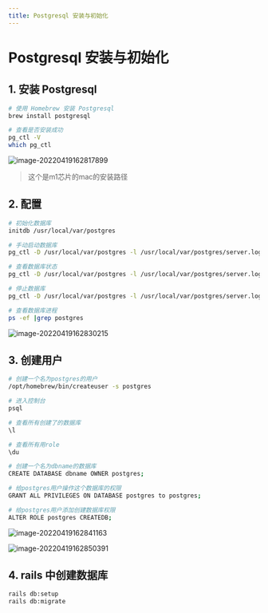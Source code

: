 ```yaml
---
title: Postgresql 安装与初始化
---
```


# Postgresql 安装与初始化

## 1. 安装 Postgresql

```bash
# 使用 Homebrew 安装 Postgresql
brew install postgresql

# 查看是否安装成功
pg_ctl -V
which pg_ctl
```

![image-20220419162817899](https://zhuye-1308301598.file.myqcloud.com/markdown/image-20220419162817899.png)

> 这个是m1芯片的mac的安装路径

## 2. 配置

```bash
# 初始化数据库
initdb /usr/local/var/postgres

# 手动启动数据库
pg_ctl -D /usr/local/var/postgres -l /usr/local/var/postgres/server.log start

# 查看数据库状态
pg_ctl -D /usr/local/var/postgres -l /usr/local/var/postgres/server.log status

# 停止数据库
pg_ctl -D /usr/local/var/postgres -l /usr/local/var/postgres/server.log stop -s -m fast

# 查看数据库进程
ps -ef |grep postgres
```

![image-20220419162830215](https://zhuye-1308301598.file.myqcloud.com/markdown/image-20220419162830215.png)

## 3. 创建用户

```bash
# 创建一个名为postgres的用户
/opt/homebrew/bin/createuser -s postgres

# 进入控制台
psql

# 查看所有创建了的数据库
\l

# 查看所有用role
\du

# 创建一个名为dbname的数据库
CREATE DATABASE dbname OWNER postgres;

# 给postgres用户操作这个数据库的权限
GRANT ALL PRIVILEGES ON DATABASE postgres to postgres;

# 给postgres用户添加创建数据库权限
ALTER ROLE postgres CREATEDB;
```

![image-20220419162841163](https://zhuye-1308301598.file.myqcloud.com/markdown/image-20220419162841163.png)

![image-20220419162850391](https://zhuye-1308301598.file.myqcloud.com/markdown/image-20220419162850391.png)

## 4. rails 中创建数据库

```bash
rails db:setup
rails db:migrate
```